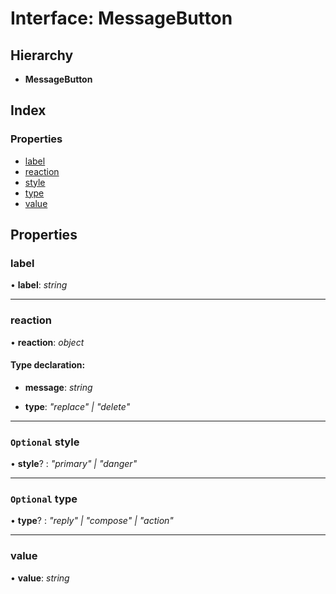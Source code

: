 # Interface: MessageButton

## Hierarchy

- **MessageButton**

## Index

### Properties

- [label](messagebutton.md#label)
- [reaction](messagebutton.md#reaction)
- [style](messagebutton.md#optional-style)
- [type](messagebutton.md#optional-type)
- [value](messagebutton.md#value)

## Properties

### <a id="label" name="label"></a> label

• **label**: _string_

---

### <a id="reaction" name="reaction"></a> reaction

• **reaction**: _object_

#### Type declaration:

- **message**: _string_

- **type**: _"replace" | "delete"_

---

### <a id="optional-style" name="optional-style"></a> `Optional` style

• **style**? : _"primary" | "danger"_

---

### <a id="optional-type" name="optional-type"></a> `Optional` type

• **type**? : _"reply" | "compose" | "action"_

---

### <a id="value" name="value"></a> value

• **value**: _string_
